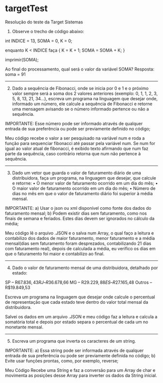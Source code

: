# targetTest
Resolução do teste da Target Sistemas
1) Observe o trecho de código abaixo:

int INDICE = 13, SOMA = 0, K = 0;

enquanto K < INDICE faça
{
K = K + 1;
SOMA = SOMA + K;
}

imprimir(SOMA);

Ao final do processamento, qual será o valor da variável SOMA? 
Resposta: soma = 91

-------------------------------------------------------------------------------------------------
2) Dado a sequência de Fibonacci, onde se inicia por 0 e 1 e o próximo valor sempre será a soma dos 2 valores anteriores (exemplo: 0, 1, 1, 2, 3, 5, 8, 13, 21, 34...), escreva um programa na linguagem que desejar onde, informado um número, ele calcule a sequência de Fibonacci e retorne uma mensagem avisando se o número informado pertence ou não a sequência.

IMPORTANTE:
Esse número pode ser informado através de qualquer entrada de sua preferência ou pode ser previamente definido no código;

Meu código recebe o valor a ser pesquisado na variável num e roda a função para sequenciar fibonacci até passar pela variável num.
Se num for igual ao valor atual de fibonacci, é exibido texto afirmando que num faz parte da sequência, caso contrário retorna que num não pertence à sequência.

-------------------------------------------------------------------------------------------------
3) Dado um vetor que guarda o valor de faturamento diário de uma distribuidora, faça um programa, na linguagem que desejar, que calcule e retorne:
• O menor valor de faturamento ocorrido em um dia do mês;
• O maior valor de faturamento ocorrido em um dia do mês;
• Número de dias no mês em que o valor de faturamento diário foi superior à média mensal.

IMPORTANTE:
a) Usar o json ou xml disponível como fonte dos dados do faturamento mensal;
b) Podem existir dias sem faturamento, como nos finais de semana e feriados. Estes dias devem ser ignorados no cálculo da média;

Meu código lê o arquivo .JSON e o salva num Array, o qual faço a leitura e contabilizo dos dados de maior faturamento, menor faturamento e a média mensal(dias sem faturamento foram desprezados, contabilizando 21 dias com faturamento real), depois de calculada a média, eu verifico os dias em que o faturamento foi maior e contabilizo ao final.

-------------------------------------------------------------------------------------------------
4) Dado o valor de faturamento mensal de uma distribuidora, detalhado por estado:

SP – R$67.836,43
RJ – R$36.678,66
MG – R$29.229,88
ES – R$27.165,48
Outros – R$19.849,53

Escreva um programa na linguagem que desejar onde calcule o percentual de representação que cada estado teve dentro do valor total mensal da distribuidora.

Salvei os dados em um arquivo .JSON e meu código faz a leitura e calcula a somatória total e depois por estado separa o percentual de cada um no monetante mensal.

-------------------------------------------------------------------------------------------------
5) Escreva um programa que inverta os caracteres de um string.

IMPORTANTE:
a) Essa string pode ser informada através de qualquer entrada de sua preferência ou pode ser previamente definida no código;
b) Evite usar funções prontas, como, por exemplo, reverse;

Meu Código Recebe uma String e faz a conversão para um Array de char e movimenta as posições desse Array para inverter os dados da String inicial.
